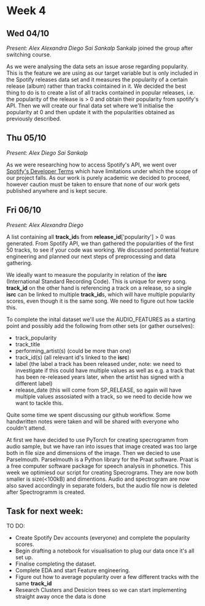 
# Week 4

## Wed 04/10
*Present: Alex Alexandra Diego Sai Sankalp*
Sankalp joined the group after switching course. 

As we were analysing the data sets an issue arose regarding popularity. This is the feature we are using as our target variable but is only included in the Spotify releases data set and it measures the popularity of a certain release (album) rather than tracks cointained in it. We decided the best thing to do is to create a list of all tracks contained in popular releases, i.e. the popularity of the release is > 0 and obtain their popularity from spotify's API. Then we will create our final data set where we'll initialise the popularity at 0 and then update it with the popularities obtained as previously described. 

## Thu 05/10
*Present: Alex Diego Sai Sankalp*

As we were researching how to access Spotify's API, we went over [Spotify's Developer Terms](https://developer.spotify.com/terms) which have limitations under which  the scope of our project falls. As our work is purely academic we decided to proceed, however caution must be taken to ensure that none of our work gets published anywhere and is kept secure.

## Fri 06/10
*Present: Alex Alexandra Diego*

A list containing all **track_id**s from **release_id**['popularity'] > 0 was generated. From Spotify API, we than gathered the popularities of the first 50 tracks, to see if your code was working. We discussed pontential feature engineering and planned our next steps of preprocessing and data gathering. 

We ideally want to measure the popularity in relation of the **isrc** (International Standard Recording Code). This is unique for every song. **track_id** on the other hand is referencing a track on a release, so a single **isrc** can be linked to multiple **track_id**s, which will have multiple popularity scores, even though it is the same song.  We need to figure out how tackle this. 

To complete the inital dataset we'll use the AUDIO_FEATURES as a starting point and possibly add the following from other sets (or gather ourselves):
- track_popularity
- track_title
- performing_artist(s) (could be more than one)
- track_id(s) (all relevant id's linked to the **isrc**)
- label (the label a track has been released under, note: we need to investigate if this could have multiple values as well as e.g. a track that has been re-released years later, when the artist has signed with a different label)
- release_date (this will come from SP_RELEASE, so again will have multiple values assosiated with a track, so we need to decide how we want to tackle this.  

Quite some time we spent discussing our github workflow. Some handwritten notes were taken and will be shared with everyone who couldn't attend.

At first we have decided to use PyTorch for creating specrogramm from audio sample, but we have ran into issues that image created was too large both in file size and dimensions of the image. Then we decied to use Parselmouth. Parselmouth is a Python library for the Praat software. Praat is a free computer software package for speech analysis in phonetics. This week we optimiesd our script for creating Specrograms. They are now both smaller is size(<100kB) and dimentions. Audio and spectrogram are now also saved accordingly in separate folders, but the audio file now is deleted after Spectrogramm is created.

## Task for next week: ##
 
TO DO:
- Create Spotify Dev accounts (everyone) and complete the popularity scores.
- Begin drafting a notebook for visualisation to plug our data once it's all set up.
- Finalise completing the dataset.
- Complete EDA and start Feature engineering.
- Figure out how to average popularity over a few different tracks with the same **track_id**
- Research Clusters and Desicion trees so we can start implementing straight away once the data is done
